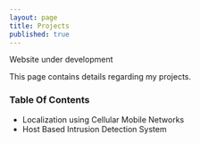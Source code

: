 ```yaml
---
layout: page
title: Projects
published: true
---
```


Website under development 

This page contains details regarding my projects.

### Table Of Contents
- Localization using Cellular Mobile Networks
- Host Based Intrusion Detection System




